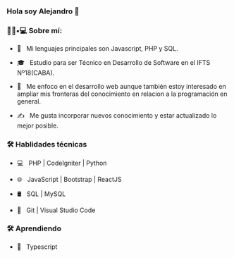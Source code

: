 ### Hola soy Alejandro 👋


<h3> 👨🏻•💻 Sobre mí: </h3>

- 🤔 &nbsp; Mi lenguajes principales son Javascript, PHP y SQL.

- 🎓 &nbsp; Estudio para ser Técnico en Desarrollo de Software en el IFTS Nº18(CABA).

- 🌱 &nbsp; Me enfoco en el desarrollo web aunque también estoy interesado en ampliar mis fronteras del conocimiento en relacion a la programación en general.

- ✍️ &nbsp; Me gusta incorporar nuevos conocimiento y estar actualizado lo mejor posible.



<h3>🛠 Hablidades técnicas</h3>



- 💻 &nbsp;  PHP | CodeIgniter | Python

- 🌐 &nbsp;  JavaScript | Bootstrap | ReactJS 

- 🛢 &nbsp; SQL | MySQL

- 🔧 &nbsp; Git | Visual Studio Code



<h3>🛠 Aprendiendo</h3>

- 🔧 &nbsp; Typescript

